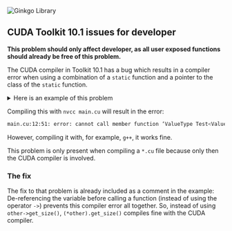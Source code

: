 ![Ginkgo Library](https://raw.githubusercontent.com/ginkgo-project/ginkgo/develop/assets/logo_small.png)
## CUDA Toolkit 10.1 issues for developer
__This problem should only affect developer, as all user exposed functions should already be free of this problem.__

The CUDA compiler in Toolkit 10.1 has a bug which results in a compiler error when using a combination of a `static` function and a pointer to the class of the `static` function.
<details><summary> Here is an example of this problem </summary>

```c++
// main.cu
#include <iostream>
#include <memory>
#include <utility>


template<typename ValueType>
class Test {
public:
    static std::unique_ptr<Test> create_with_config_of(const Test *other) {
        return std::unique_ptr<Test>(new Test(other->get_var()));
        // Fix for this issue: de-referencing the pointer first
        // return std::unique_ptr<Test<ValueType>>(new Test<ValueType>((*other).get_var()));
    }
    static std::unique_ptr<Test> create() {
        return std::unique_ptr<Test>(new Test());
    }
    virtual ValueType get_var() const {
        return var_;
    }
protected:
    Test() : var_{1} {}
    Test(ValueType var) : var_{var} {}
private:
    ValueType var_;
};

int main() {
    using value_type = int;
    auto a = Test<value_type>::create();
    auto b = Test<value_type>::create_with_config_of(a.get());
    std::cout << b->get_var() << std::endl;
}
```
</details>

Compiling this with `nvcc main.cu` will result in the error:
```bash
main.cu:12:51: error: cannot call member function ‘ValueType Test<ValueType>::get_var() const [with ValueType = int]’ without object
```
However, compiling it with, for example, `g++`, it works fine.

This problem is only present when compiling a `*.cu` file because only then the CUDA compiler is involved.

### The fix
The fix to that problem is already included as a comment in the example: De-referencing the variable before calling a function (instead of using the operator `->`) prevents this compiler error all together.
So, instead of using `other->get_size()`, `(*other).get_size()` compiles fine with the CUDA compiler.